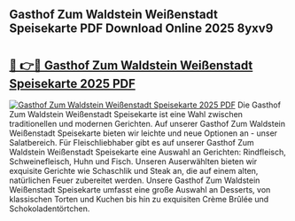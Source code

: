 ## Gasthof Zum Waldstein Weißenstadt Speisekarte PDF Download Online 2025 8yxv9

# <h2><a href="http://gcan28o.nevu.top/?p=Gasthof+Zum+Waldstein+Wei%c3%9fenstadt+Speisekarte">🔗 👉🔴 Gasthof Zum Waldstein Weißenstadt Speisekarte 2025 PDF</a></h2>

[![Gasthof Zum Waldstein Weißenstadt Speisekarte 2025 PDF](https://i.imgur.com/dBaPXMq.png)](http://gcan28o.nevu.top/?p=Gasthof+Zum+Waldstein+Wei%c3%9fenstadt+Speisekarte)
Die Gasthof Zum Waldstein Weißenstadt Speisekarte ist eine Wahl zwischen traditionellen und modernen Gerichten. Auf unserer Gasthof Zum Waldstein Weißenstadt Speisekarte bieten wir leichte und neue Optionen an - unser Salatbereich. Für Fleischliebhaber gibt es auf unserer Gasthof Zum Waldstein Weißenstadt Speisekarte eine Auswahl an Gerichten: Rindfleisch, Schweinefleisch, Huhn und Fisch. Unseren Auserwählten bieten wir exquisite Gerichte wie Schaschlik und Steak an, die auf einem alten, natürlichen Feuer zubereitet werden. Unsere Gasthof Zum Waldstein Weißenstadt Speisekarte umfasst eine große Auswahl an Desserts, von klassischen Torten und Kuchen bis hin zu exquisiten Crème Brûlée und Schokoladentörtchen.
